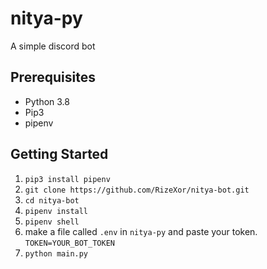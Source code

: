 # nitya-py

A simple discord bot

## Prerequisites

- Python 3.8
- Pip3
- pipenv

## Getting Started

1. `pip3 install pipenv`
2. `git clone https://github.com/RizeXor/nitya-bot.git`
3. `cd nitya-bot`
4. `pipenv install`
5. `pipenv shell`
6. make a file called `.env` in `nitya-py` and paste your token. `TOKEN=YOUR_BOT_TOKEN`
7. `python main.py`
